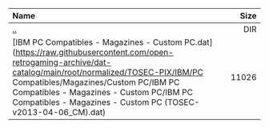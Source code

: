 |Name|Size|
|:---|---:|
|[..](../index.html)|DIR|
|[IBM PC Compatibles - Magazines - Custom PC.dat](https://raw.githubusercontent.com/open-retrogaming-archive/dat-catalog/main/root/normalized/TOSEC-PIX/IBM/PC Compatibles/Magazines/Custom PC/IBM PC Compatibles - Magazines - Custom PC/IBM PC Compatibles - Magazines - Custom PC (TOSEC-v2013-04-06_CM).dat)|11026|
